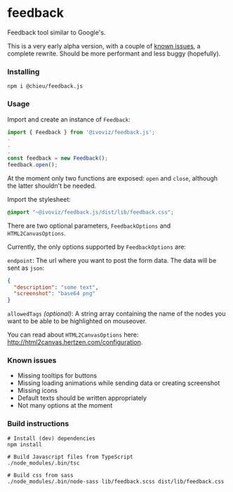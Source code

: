 # feedback
Feedback tool similar to Google's.

This is a very early alpha version, with a couple of [known issues](#known-issues), a complete rewrite. Should be more performant and less buggy (hopefully).

### Installing

```
npm i @chieu/feedback.js
```

### Usage

Import and create an instance of `Feedback`:
```ts
import { Feedback } from '@ivoviz/feedback.js';
.
.
.
const feedback = new Feedback();
feedback.open();
```

At the moment only two functions are exposed: `open` and `close`, although the latter shouldn't be needed.

Import the stylesheet:

```scss
@import "~@ivoviz/feedback.js/dist/lib/feedback.css";
```

There are two optional parameters, `FeedbackOptions` and `HTML2CanvasOptions`.

Currently, the only options supported by `FeedbackOptions` are:

`endpoint`: The url where you want to post the form data. The data will be sent as `json`:

```json
{
  "description": "some text",
  "screenshot": "base64 png"
}
```

`allowedTags` _(optional)_: A string array containing the name of the nodes you want to be able to be highlighted on mouseover.

You can read about `HTML2CanvasOptions` here: http://html2canvas.hertzen.com/configuration.

### Known issues

- Missing tooltips for buttons
- Missing loading animations while sending data or creating screenshot
- Missing icons
- Default texts should be written appropriately
- Not many options at the moment

### Build instructions

    # Install (dev) dependencies
    npm install
    
    # Build Javascript files from TypeScript
    ./node_modules/.bin/tsc
    
    # Build css from sass
    ./node_modules/.bin/node-sass lib/feedback.scss dist/lib/feedback.css
